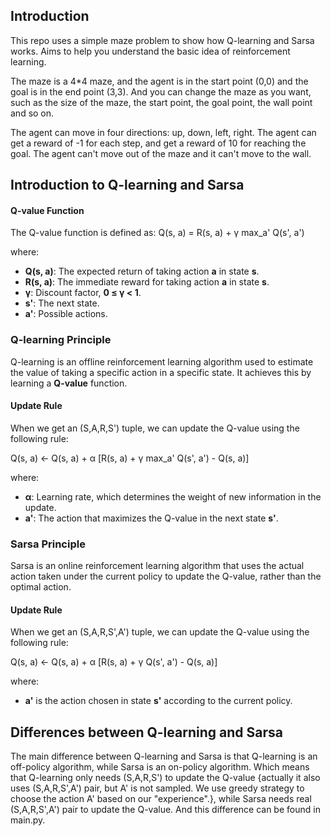 ## Introduction
This repo uses a simple maze problem to show how Q-learning and Sarsa works. Aims to help you understand the basic idea of reinforcement learning.

The maze is a 4*4 maze, and the agent is in the start point (0,0) and the goal is in the end point (3,3). And you can change the maze as you want, such as the size of the maze, the start point, the goal point, the wall point and so on.

The agent can move in four directions: up, down, left, right. The agent can get a reward of -1 for each step, and get a reward of 10 for reaching the goal. The agent can't move out of the maze and it can't move to the wall.

## Introduction to Q-learning and Sarsa
#### Q-value Function

The Q-value function is defined as: Q(s, a) = R(s, a) + γ max_a' Q(s', a')

where:
- **Q(s, a)**: The expected return of taking action **a** in state **s**.
- **R(s, a)**: The immediate reward for taking action **a** in state **s**.
- **γ**: Discount factor, **0 ≤ γ < 1**.
- **s'**: The next state.
- **a'**: Possible actions.
### Q-learning Principle

Q-learning is an offline reinforcement learning algorithm used to estimate the value of taking a specific action in a specific state. It achieves this by learning a **Q-value** function.

#### Update Rule

When we get an (S,A,R,S') tuple, we can update the Q-value using the following rule:

Q(s, a) ← Q(s, a) + α [R(s, a) + γ max_a' Q(s', a') - Q(s, a)]

where:
- **α**: Learning rate, which determines the weight of new information in the update.
- **a'**: The action that maximizes the Q-value in the next state **s'**.

### Sarsa Principle

Sarsa is an online reinforcement learning algorithm that uses the actual action taken under the current policy to update the Q-value, rather than the optimal action.

#### Update Rule

When we get an (S,A,R,S',A') tuple, we can update the Q-value using the following rule:

Q(s, a) ← Q(s, a) + α [R(s, a) + γ Q(s', a') - Q(s, a)]

where:
-  **a'** is the action chosen in state **s'** according to the current policy.

## Differences between Q-learning and Sarsa

The main difference between Q-learning and Sarsa is that Q-learning is an off-policy algorithm, while Sarsa is an on-policy algorithm.
Which means that Q-learning only needs (S,A,R,S') to update the Q-value {actually it also uses (S,A,R,S',A') pair, but A' is not sampled. We use greedy strategy to choose the action A' based on our "experience".}, while Sarsa needs real (S,A,R,S',A') pair to update the Q-value. And this difference can be found in main.py.